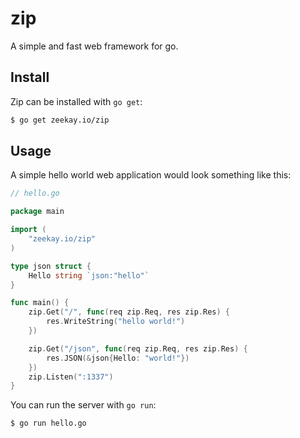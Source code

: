 # zip
A simple and fast web framework for go.

## Install
Zip can be installed with `go get`:

```bash
$ go get zeekay.io/zip
```

## Usage
A simple hello world web application would look something like this:

```go
// hello.go

package main

import (
    "zeekay.io/zip"
)

type json struct {
    Hello string `json:"hello"`
}

func main() {
    zip.Get("/", func(req zip.Req, res zip.Res) {
        res.WriteString("hello world!")
    })

    zip.Get("/json", func(req zip.Req, res zip.Res) {
        res.JSON(&json{Hello: "world!"})
    })
    zip.Listen(":1337")
}
```

You can run the server with `go run`:

```bash
$ go run hello.go
```
